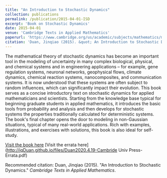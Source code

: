 ```yaml
---
title: "An Introduction to Stochastic Dynamics"
collection: publications
permalink: /publication/2015-04-01-ISD
excerpt: 'Book on Stochastic Dynamics'
date: 2015-04-01
venue: 'Cambridge Texts in Applied Mathematics'
paperurl: 'https://www.cambridge.org/us/academic/subjects/mathematics/mathematical-modelling-and-methods/introduction-stochastic-dynamics?format=PB'
citation: 'Duan, Jinqiao (2015). &quot; An Introduction to Stochastic Dynamics.&quot; <i>Cambridge Texts in Applied Mathematics</i>.'
---
```


The mathematical theory of stochastic dynamics has become an important tool in the modeling of uncertainty in many complex biological, physical, and chemical systems and in engineering applications – for example, gene regulation systems, neuronal networks, geophysical flows, climate dynamics, chemical reaction systems, nanocomposites, and communication systems. It is now understood that these systems are often subject to random influences, which can significantly impact their evolution. This book serves as a concise introductory text on stochastic dynamics for applied mathematicians and scientists. Starting from the knowledge base typical for beginning graduate students in applied mathematics, it introduces the basic tools from probability and analysis and then develops for stochastic systems the properties traditionally calculated for deterministic systems. The book's final chapter opens the door to modeling in non-Gaussian situations, typical of many real-world applications. Rich with examples, illustrations, and exercises with solutions, this book is also ideal for self-study.

[Visit the book here](https://www.cambridge.org/us/academic/subjects/mathematics/mathematical-modelling-and-methods/introduction-stochastic-dynamics?format=PB)
[Visit the errata here](http://jqDuan.github.io/files/Duan2020.4.19-Cambride Univ Press-Errata.pdf)

Recommended citation: Duan, Jinqiao (2015). "An Introduction to Stochastic Dynamics." <i>Cambridge Texts in Applied Mathematics</i>.
